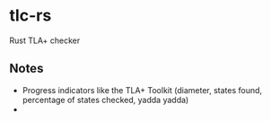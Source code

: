# tlc-rs
Rust TLA+ checker

## Notes

- Progress indicators like the TLA+ Toolkit (diameter, states found, percentage of states checked, yadda yadda)
- 
